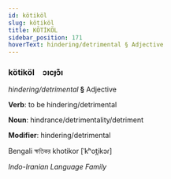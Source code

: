 ```yaml
---
id: kötiköl
slug: kötiköl
title: KÖTİKÖL
sidebar_position: 171
hoverText: hindering/detrimental § Adjective
---
```


### kötiköl&emsp;<span kind="abugida">ɔıcɟɔ͊ı</span>

*hindering/detrimental* **§** Adjective

**Verb**: to be hindering/detrimental

**Noun**: hindrance/detrimentality/detriment

**Modifier**: hindering/detrimental

Bengali ক্ষতিকর khotikor [ˈkʰot̪ikɔɾ]

*Indo-Iranian Language Family*